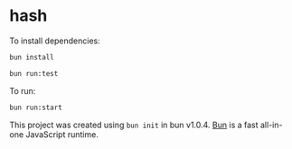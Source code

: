 # hash

To install dependencies:

```bash
bun install
```

```bash
bun run:test
```

To run:

```bash
bun run:start
```

This project was created using `bun init` in bun v1.0.4. [Bun](https://bun.sh) is a fast all-in-one JavaScript runtime.

